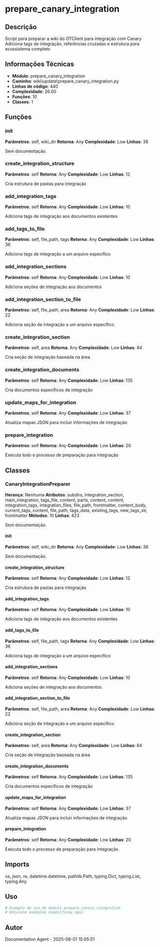 # prepare_canary_integration

## Descrição

Script para preparar a wiki do OTClient para integração com Canary
Adiciona tags de integração, referências cruzadas e estrutura para ecossistema completo

## Informações Técnicas

- **Módulo**: prepare_canary_integration
- **Caminho**: wiki\update\prepare_canary_integration.py
- **Linhas de código**: 440
- **Complexidade**: 26.00
- **Funções**: 10
- **Classes**: 1

## Funções

### __init__

**Parâmetros**: self, wiki_dir
**Retorna**: Any
**Complexidade**: Low
**Linhas**: 38

Sem documentação.

### create_integration_structure

**Parâmetros**: self
**Retorna**: Any
**Complexidade**: Low
**Linhas**: 12

Cria estrutura de pastas para integração

### add_integration_tags

**Parâmetros**: self
**Retorna**: Any
**Complexidade**: Low
**Linhas**: 10

Adiciona tags de integração aos documentos existentes

### add_tags_to_file

**Parâmetros**: self, file_path, tags
**Retorna**: Any
**Complexidade**: Low
**Linhas**: 36

Adiciona tags de integração a um arquivo específico

### add_integration_sections

**Parâmetros**: self
**Retorna**: Any
**Complexidade**: Low
**Linhas**: 10

Adiciona seções de integração aos documentos

### add_integration_section_to_file

**Parâmetros**: self, file_path, area
**Retorna**: Any
**Complexidade**: Low
**Linhas**: 22

Adiciona seção de integração a um arquivo específico

### create_integration_section

**Parâmetros**: self, area
**Retorna**: Any
**Complexidade**: Low
**Linhas**: 84

Cria seção de integração baseada na área

### create_integration_documents

**Parâmetros**: self
**Retorna**: Any
**Complexidade**: Low
**Linhas**: 135

Cria documentos específicos de integração

### update_maps_for_integration

**Parâmetros**: self
**Retorna**: Any
**Complexidade**: Low
**Linhas**: 37

Atualiza mapas JSON para incluir informações de integração

### prepare_integration

**Parâmetros**: self
**Retorna**: Any
**Complexidade**: Low
**Linhas**: 20

Executa todo o processo de preparação para integração

## Classes

### CanaryIntegrationPreparer

**Herança**: Nenhuma
**Atributos**: subdirs, integration_section, main_integration, tags_file, content, parts, content, content, integration_tags, integration_files, file_path, frontmatter, content_body, current_tags, content, file_path, tags_data, existing_tags, new_tags_str, frontmatter
**Métodos**: 10
**Linhas**: 423

Sem documentação.

#### __init__

**Parâmetros**: self, wiki_dir
**Retorna**: Any
**Complexidade**: Low
**Linhas**: 38

Sem documentação.

#### create_integration_structure

**Parâmetros**: self
**Retorna**: Any
**Complexidade**: Low
**Linhas**: 12

Cria estrutura de pastas para integração

#### add_integration_tags

**Parâmetros**: self
**Retorna**: Any
**Complexidade**: Low
**Linhas**: 10

Adiciona tags de integração aos documentos existentes

#### add_tags_to_file

**Parâmetros**: self, file_path, tags
**Retorna**: Any
**Complexidade**: Low
**Linhas**: 36

Adiciona tags de integração a um arquivo específico

#### add_integration_sections

**Parâmetros**: self
**Retorna**: Any
**Complexidade**: Low
**Linhas**: 10

Adiciona seções de integração aos documentos

#### add_integration_section_to_file

**Parâmetros**: self, file_path, area
**Retorna**: Any
**Complexidade**: Low
**Linhas**: 22

Adiciona seção de integração a um arquivo específico

#### create_integration_section

**Parâmetros**: self, area
**Retorna**: Any
**Complexidade**: Low
**Linhas**: 84

Cria seção de integração baseada na área

#### create_integration_documents

**Parâmetros**: self
**Retorna**: Any
**Complexidade**: Low
**Linhas**: 135

Cria documentos específicos de integração

#### update_maps_for_integration

**Parâmetros**: self
**Retorna**: Any
**Complexidade**: Low
**Linhas**: 37

Atualiza mapas JSON para incluir informações de integração

#### prepare_integration

**Parâmetros**: self
**Retorna**: Any
**Complexidade**: Low
**Linhas**: 20

Executa todo o processo de preparação para integração

## Imports

os, json, re, datetime.datetime, pathlib.Path, typing.Dict, typing.List, typing.Any

## Uso

```python
# Exemplo de uso do módulo prepare_canary_integration
# Adicione exemplos específicos aqui
```

## Autor

Documentation Agent - 2025-08-01 15:05:51
